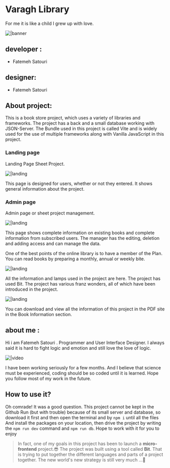 # Varagh Library

For me it is like a child I grew up with love.

![|banner](/public/images/github/cover.png)


## developer :

- Fatemeh Satouri

## designer:
- Fatemeh Satouri


## About project:
This is a book store project, which uses a variety of libraries and frameworks.
The project has a back and a small database working with JSON-Server.
The Bundle used in this project is called Vite and is widely used for the use of multiple frameworks along with Vanilla JavaScript in this project.


### Landing page
Landing Page Sheet Project.

![|landing](/public/images/github/landingpage.png)

This page is designed for users, whether or not they entered. It shows general information about the project.


### Admin page
Admin page or sheet project management.

![|landing](/public/images/github/مدیریت.png)

This page shows complete information on existing books and complete information from subscribed users. The manager has the editing, deletion and adding access and can manage the data.

One of the best points of the online library is to have a member of the Plan.
You can read books by preparing a monthly, annual or weekly bite.


![|landing](/public/images/github/تصویرزمینه%20(1).png)


All the information and lamps used in the project are here. The project has used Bit.
The project has various franz wonders, all of which have been introduced in the project.


![|landing](/public/images/github/stra.png)

You can download and view all the information of this project in the PDF site in the Book Information section.


## about me :
Hi i am Fatemeh Satouri .
Programmer and User Interface Designer.
I always said it is hard to fight logic and emotion and still love the love of logic.

![|video](https://media.tumblr.com/tumblr_lrqj3oXiJj1qc62jt.gif)

I have been working seriously for a few months.
And I believe that science must be experienced, coding should be so coded until it is learned.
Hope you follow most of my work in the future.


## How to use it?
Oh comrade! It was a good question.
This project cannot be kept in the Github Run (but with trouble) because of its small server and database, so download it first and then open the terminal and by `npm i` until all the files And install the packages on your location, then drive the project by writing the `npm run dev` command and `npm run db`.
Hope to work with it for you to enjoy

> In fact, one of my goals in this project has been to launch a **micro-frontend** project.😎
The project was built using a tool called **Bit**. That is trying to put together the different languages ​​and parts of a project together. The new world's new strategy is still very much ...💖
